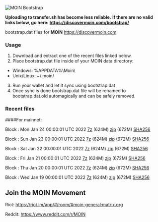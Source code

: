 ![MOIN Bootstrap](https://i.imgur.com/KjM1jMp.jpg)

**Uploading to transfer.sh has become less reliable.**
**If there are no valid links below, go here: https://discovermoin.com/bootstrap/**

bootstrap.dat files for **MOIN** https://discovermoin.com

### Usage

1. Download and extract one of the recent files linked below.
2. Place bootstrap.dat file inside of your MOIN data directory:
 - Windows: %APPDATA%\Moin\
 - Unix/Linux: ~/.moin/
3. Run your wallet and let it sync using bootstrap.dat
4. Once sync is done bootstrap.dat file will be renamed to bootstrap.dat.old automagically and can be safely removed.


### Recent files

####For mainnet:

Block : Mon Jan 24 00:00:01 UTC 2022 [7z](https://transfer.sh/Fyx78e/bootstrap.dat.20220124.7z) (624M) [zip](https://transfer.sh/85QmWr/bootstrap.dat.20220124.zip) (672M) [SHA256](https://transfer.sh/KzlJoA/sha256.txt)

Block : Sun Jan 23 00:00:01 UTC 2022 [7z](https://transfer.sh/hRSvAn/bootstrap.dat.20220123.7z) (624M) [zip](https://transfer.sh/moU6iR/bootstrap.dat.20220123.zip) (672M) [SHA256](https://transfer.sh/YUa9i4/sha256.txt)

Block : Sat Jan 22 00:00:01 UTC 2022 [7z](https://transfer.sh/8VdQ07/bootstrap.dat.20220122.7z) (624M) [zip](https://transfer.sh/R7FMsb/bootstrap.dat.20220122.zip) (672M) [SHA256](https://transfer.sh/g7XCla/sha256.txt)

Block : Fri Jan 21 00:00:01 UTC 2022 [7z](https://transfer.sh/7GEcS1/bootstrap.dat.20220121.7z) (624M) [zip](https://transfer.sh/5SeP2L/bootstrap.dat.20220121.zip) (672M) [SHA256](https://transfer.sh/yPwsjL/sha256.txt)

Block : Thu Jan 20 00:00:01 UTC 2022 [7z](https://transfer.sh/0Txa6a/bootstrap.dat.20220120.7z) (624M) [zip](https://transfer.sh/YQ1Bos/bootstrap.dat.20220120.zip) (672M) [SHA256](https://transfer.sh/yBbrCn/sha256.txt)

Block : Wed Jan 19 00:00:01 UTC 2022 [7z](https://transfer.sh/idjQhS/bootstrap.dat.20220119.7z) (624M) [zip](https://transfer.sh/TRP38i/bootstrap.dat.20220119.zip) (672M) [SHA256](https://transfer.sh/xTRHKp/sha256.txt)

## Join the MOIN Movement

Riot: https://riot.im/app/#/room/#moin-general:matrix.org

Reddit: https://www.reddit.com/r/MOIN
